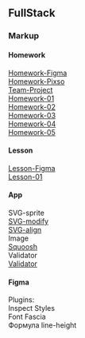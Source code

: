 ## FullStack  
### Markup  
#### Homework
[Homework-Figma](https://www.figma.com/design/PKrXEkRSU8lhVDX2BNcbK6/goit-markup-hw-web-studio?node-id=296641-536&node-type=canvas&t=sLS934Al6JUzlKvO-0)  
[Homework-Pixso](https://pixso.net/app/editor/Ls9YrlqfyDQ-iZrweXmfuw?icon_type=1&page-id=296641%3A536)  
[Team-Project](https://www.figma.com/design/WUxdgGAvZvkaTXqkxeKeCN/GreenHarvest?node-id=0-1&node-type=canvas&t=1FDFln50peK1ncPY-0)  
[Homework-01](./fullstack/markup/goit-markup-hw-01)  
[Homework-02](./fullstack/markup/goit-markup-hw-02)  
[Homework-03](./fullstack/markup/goit-markup-hw-03)  
[Homework-04](./fullstack/markup/goit-markup-hw-04)  
[Homework-05](./fullstack/markup/goit-markup-hw-05)  
#### Lesson
[Lesson-Figma](https://www.figma.com/design/pstESDjQIiclEfG4usO7l0/goit-markup-lesson-simply-chocolate?node-id=606-33&node-type=canvas&t=sLS934Al6JUzlKvO-0)  
[Lesson-01]()  

#### App
SVG-sprite  
[SVG-modify](https://icomoon.io/app/#/select)  
[SVG-align](https://svgomg.net/)  
Image  
[Squoosh](https://squoosh.app/)  
Validator  
[Validator](https://validator.w3.org/nu/)  
#### Figma  
Plugins:  
Inspect Styles  
Font Fascia  
Формула line-height
